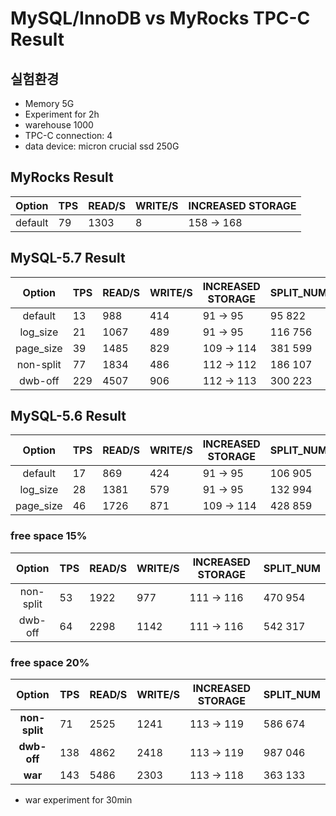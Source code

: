 # MySQL/InnoDB vs MyRocks TPC-C Result

## 실험환경
- Memory 5G
- Experiment for 2h
- warehouse 1000
- TPC-C connection: 4
- data device: micron crucial ssd 250G

## MyRocks Result

| Option   |  TPS | READ/S | WRITE/S  | INCREASED STORAGE | 
|:----------:|-------------|-------------|-------------|-------------|
|default| 79 | 1303 | 8 | 158 -> 168 | 

## MySQL-5.7 Result

| Option   |  TPS | READ/S | WRITE/S  | INCREASED STORAGE | SPLIT_NUM |
|:----------:|-------------|-------------|-------------|-------------|-------------|
|default| 13 | 988  | 414 | 91 -> 95 | 95 822 |
|log_size| 21 | 1067  | 489 | 91 -> 95 | 116 756 |
|page_size| 39 | 1485 | 829  |  109 -> 114 | 381 599 |
|non-split| 77 | 1834  | 486 | 112 -> 112 | 186 107 |
| dwb-off | 229 | 4507  | 906 | 112 -> 113 | 300 223 |

## MySQL-5.6  Result

| Option   |  TPS | READ/S | WRITE/S  | INCREASED STORAGE | SPLIT_NUM |
|:----------:|-------------|-------------|-------------|-------------|-------------|
|default| 17 | 869  | 424 | 91 -> 95 | 106 905 |
|log_size| 28 | 1381  | 579 |  91 -> 95 | 132 994 |
|page_size| 46 | 1726 | 871 | 109 -> 114 | 428 859 |

### free space 15%

| Option   |  TPS | READ/S | WRITE/S  | INCREASED STORAGE | SPLIT_NUM |
|:----------:|-------------|-------------|-------------|-------------|-------------|
|non-split|53 |  1922 | 977 |  111 -> 116 | 470 954 |
|dwb-off | 64 |  2298  | 1142 |  111 -> 116 | 542 317 |

### **free space 20%**

| Option   |  TPS | READ/S | WRITE/S  | INCREASED STORAGE | SPLIT_NUM |
|:----------:|-------------|-------------|-------------|-------------|-------------|
|**non-split** | 71 |  2525  | 1241 |  113 -> 119 | 586 674|
|**dwb-off** | 138 |  4862  | 2418 |  113 -> 119 | 987 046|
|**war** | 143 |  5486  | 2303|  113 -> 118 | 363 133|
- war experiment for 30min 


